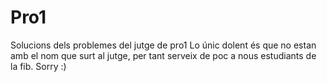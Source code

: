 # Pro1
Solucions dels problemes del jutge de pro1
Lo únic dolent és que no estan amb el nom que surt al jutge, per tant serveix de poc a nous estudiants de la fib. Sorry :)
